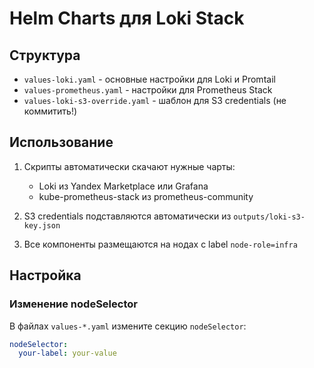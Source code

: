 # Helm Charts для Loki Stack

## Структура

- `values-loki.yaml` - основные настройки для Loki и Promtail
- `values-prometheus.yaml` - настройки для Prometheus Stack
- `values-loki-s3-override.yaml` - шаблон для S3 credentials (не коммитить!)

## Использование

1. Скрипты автоматически скачают нужные чарты:
   - Loki из Yandex Marketplace или Grafana
   - kube-prometheus-stack из prometheus-community

2. S3 credentials подставляются автоматически из `outputs/loki-s3-key.json`

3. Все компоненты размещаются на нодах с label `node-role=infra`

## Настройка

### Изменение nodeSelector

В файлах `values-*.yaml` измените секцию `nodeSelector`:

```yaml
nodeSelector:
  your-label: your-value